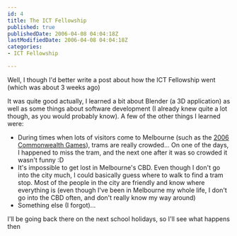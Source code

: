 ```yaml
---
id: 4
title: The ICT Fellowship
published: true
publishedDate: 2006-04-08 04:04:18Z
lastModifiedDate: 2006-04-08 04:04:18Z
categories:
- ICT Fellowship

---
```


Well, I though I'd better write a post about how the ICT Fellowship went (which was about 3 weeks ago)

It was quite good actually, I learned a bit about Blender (a 3D application) as well as some things about software development (I already knew quite a lot though, as you would probably know). A few of the other things I learned were:

* During times when lots of visitors come to Melbourne (such as the [2006 Commonwealth Games](http://www.melbourne2006.com.au/)), trams are really crowded... On one of the days, I happened to miss the tram, and the next one after it was so crowded it wasn't funny :D
* It's impossible to get lost in Melbourne's CBD. Even though I don't go into the city much, I could basically guess where to walk to find a tram stop. Most of the people in the city are friendly and know where everything is (even though I've been in Melbourne my whole life, I don't go into the CBD often, and don't really know my way around)
* Something else (I forgot)...

I'll be going back there on the next school holidays, so I'll see what happens then

